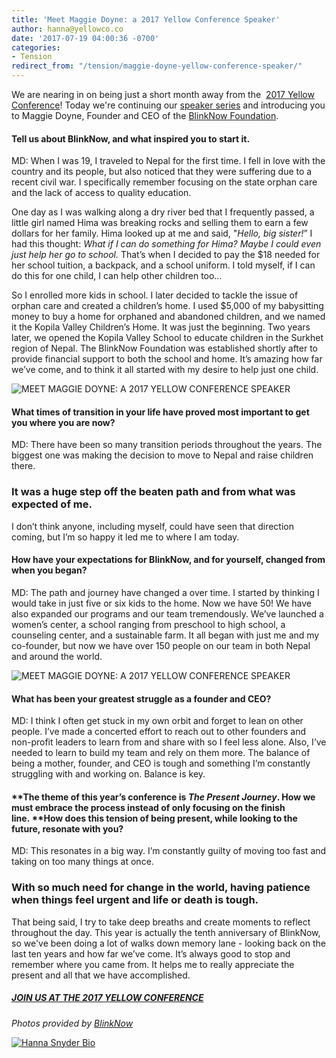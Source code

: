 ```yaml
---
title: 'Meet Maggie Doyne: a 2017 Yellow Conference Speaker'
author: hanna@yellowco.co
date: '2017-07-19 04:00:36 -0700'
categories:
- Tension
redirect_from: "/tension/maggie-doyne-yellow-conference-speaker/"
---
```


We are nearing in on being just a short month away from the  [2017 Yellow Conference](http://yellowco.co/conference/)! Today we're continuing our [speaker series](http://yellowco.co/yellow-conference-2017-speakers/) and introducing you to Maggie Doyne, Founder and CEO of the [BlinkNow Foundation](http://www.blinknow.org/).

#### Tell us about BlinkNow, and what inspired you to start it.

MD: When I was 19, I traveled to Nepal for the first time. I fell in love with the country and its people, but also noticed that they were suffering due to a recent civil war. I specifically remember focusing on the state orphan care and the lack of access to quality education.

One day as I was walking along a dry river bed that I frequently passed, a little girl named Hima was breaking rocks and selling them to earn a few dollars for her family. Hima looked up at me and said, "_Hello, big sister!_” I had this thought: _What if I can do something for Hima? Maybe I could even just help her go to school._ That’s when I decided to pay the $18 needed for her school tuition, a backpack, and a school uniform. I told myself, if I can do this for one child, I can help other children too…

So I enrolled more kids in school. I later decided to tackle the issue of orphan care and created a children’s home. I used $5,000 of my babysitting money to buy a home for orphaned and abandoned children, and we named it the Kopila Valley Children’s Home. It was just the beginning. Two years later, we opened the Kopila Valley School to educate children in the Surkhet region of Nepal. The BlinkNow Foundation was established shortly after to provide financial support to both the school and home. It’s amazing how far we’ve come, and to think it all started with my desire to help just one child.

![MEET MAGGIE DOYNE: A 2017 YELLOW CONFERENCE SPEAKER](http://yellowco.co/wp-content/uploads/2017/07/DSC00553-Version-2.jpg)

#### What times of transition in your life have proved most important to get you where you are now?

MD: There have been so many transition periods throughout the years. The biggest one was making the decision to move to Nepal and raise children there.

### It was a huge step off the beaten path and from what was expected of me.

I don’t think anyone, including myself, could have seen that direction coming, but I’m so happy it led me to where I am today.

#### How have your expectations for BlinkNow, and for yourself, changed from when you began?

MD: The path and journey have changed a over time. I started by thinking I would take in just five or six kids to the home. Now we have 50! We have also expanded our programs and our team tremendously. We’ve launched a women’s center, a school ranging from preschool to high school, a counseling center, and a sustainable farm. It all began with just me and my co-founder, but now we have over 150 people on our team in both Nepal and around the world.

![MEET MAGGIE DOYNE: A 2017 YELLOW CONFERENCE SPEAKER](http://yellowco.co/wp-content/uploads/2017/07/DSC00461-Version-2.jpg)

#### What has been your greatest struggle as a founder and CEO?

MD: I think I often get stuck in my own orbit and forget to lean on other people. I’ve made a concerted effort to reach out to other founders and non-profit leaders to learn from and share with so I feel less alone. Also, I’ve needed to learn to build my team and rely on them more. The balance of being a mother, founder, and CEO is tough and something I’m constantly struggling with and working on. Balance is key.

#### **The theme of this year’s conference is _The Present Journey_. How we must embrace the process instead of only focusing on the finish line. ****How does this tension of being present, while looking to the future, resonate with you?**

MD: This resonates in a big way. I’m constantly guilty of moving too fast and taking on too many things at once.

### With so much need for change in the world, having patience when things feel urgent and life or death is tough.

That being said, I try to take deep breaths and create moments to reflect throughout the day. This year is actually the tenth anniversary of BlinkNow, so we've been doing a lot of walks down memory lane - looking back on the last ten years and how far we’ve come. It’s always good to stop and remember where you came from. It helps me to really appreciate the present and all that we have accomplished.

##### [JOIN US AT THE 2017 YELLOW CONFERENCE](http://yellowco.co/conference/)

_Photos provided by [BlinkNow](http://www.blinknow.org/)_

[![Hanna Snyder Bio](http://yellowco.co/wp-content/uploads/2017/04/HANNA-BIO.jpg)](http://www.hannasnyder.com)
